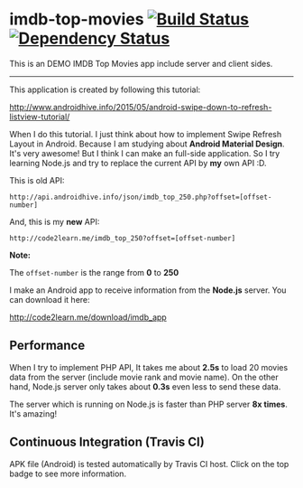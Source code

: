 # imdb-top-movies [![Build Status](https://travis-ci.org/hckhanh/imdb-top-movies.svg)](https://travis-ci.org/hckhanh/imdb-top-movies) [![Dependency Status](https://gemnasium.com/hckhanh/imdb-top-movies.svg)](https://gemnasium.com/hckhanh/imdb-top-movies)
This is an DEMO IMDB Top Movies app include server and client sides.

--------

This application is created by following this tutorial:
	
http://www.androidhive.info/2015/05/android-swipe-down-to-refresh-listview-tutorial/

When I do this tutorial. I just think about how to implement Swipe Refresh Layout in Android. Because I am studying about **Android Material Design**. It's very awesome!
But I think I can make an full-side application. So I try learning Node.js and try to replace the current API by **my** own API :D.

This is old API:

	http://api.androidhive.info/json/imdb_top_250.php?offset=[offset-number]

And, this is my **new** API:
	
	http://code2learn.me/imdb_top_250?offset=[offset-number]
	
**Note:**

The `offset-number` is the range from **0** to **250**

I make an Android app to receive information from the **Node.js** server. You can download it here:

http://code2learn.me/download/imdb_app

## Performance

When I try to implement PHP API, It takes me about **2.5s** to load 20 movies data from the server (include movie rank and movie name). On the other hand, Node.js server only takes about **0.3s** even less to send these data.

The server which is running on Node.js is faster than PHP server **8x times**. It's amazing!

## Continuous Integration (Travis CI)

APK file (Android) is tested automatically by Travis CI host.
Click on the top badge to see more information.